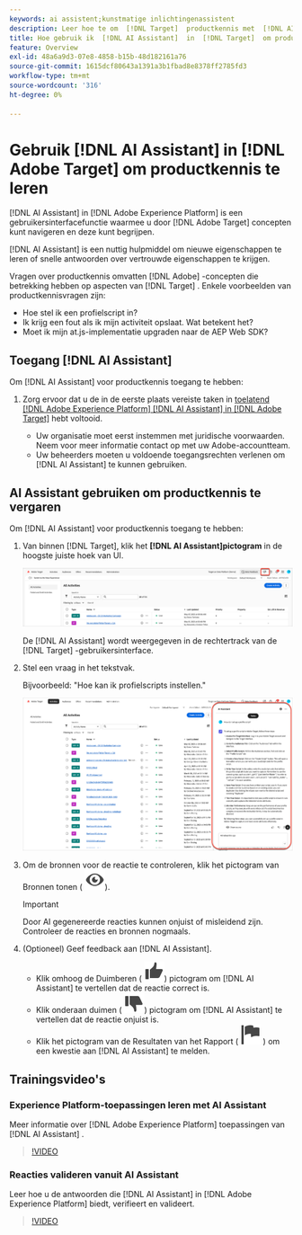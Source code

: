 ```yaml
---
keywords: ai assistent;kunstmatige inlichtingenassistent
description: Leer hoe te om  [!DNL Target]  productkennis met  [!DNL AI Assistant] te bereiken.
title: Hoe gebruik ik  [!DNL AI Assistant]  in  [!DNL Target]  om productkennis te bereiken?
feature: Overview
exl-id: 48a6a9d3-07e8-4858-b15b-48d182161a76
source-git-commit: 1615dcf80643a1391a3b1fbad8e8378ff2785fd3
workflow-type: tm+mt
source-wordcount: '316'
ht-degree: 0%

---
```


# Gebruik [!DNL AI Assistant] in [!DNL Adobe Target] om productkennis te leren

[!DNL AI Assistant] in [!DNL Adobe Experience Platform] is een gebruikersinterfacefunctie waarmee u door [!DNL Adobe Target] concepten kunt navigeren en deze kunt begrijpen.

[!DNL AI Assistant] is een nuttig hulpmiddel om nieuwe eigenschappen te leren of snelle antwoorden over vertrouwde eigenschappen te krijgen.

Vragen over productkennis omvatten [!DNL Adobe] -concepten die betrekking hebben op aspecten van [!DNL Target] . Enkele voorbeelden van productkennisvragen zijn:

* Hoe stel ik een profielscript in?
* Ik krijg een fout als ik mijn activiteit opslaat. Wat betekent het?
* Moet ik mijn at.js-implementatie upgraden naar de AEP Web SDK?

## Toegang [!DNL AI Assistant]

Om [!DNL AI Assistant] voor productkennis toegang te hebben:

1. Zorg ervoor dat u de in de eerste plaats vereiste taken in [ toelatend  [!DNL Adobe Experience Platform] [!DNL AI Assistant] in  [!DNL Adobe Target]](/help/main/c-intro/enabling-ai-assistant.md) hebt voltooid.

   * Uw organisatie moet eerst instemmen met juridische voorwaarden. Neem voor meer informatie contact op met uw Adobe-accountteam.
   * Uw beheerders moeten u voldoende toegangsrechten verlenen om [!DNL AI Assistant] te kunnen gebruiken.

## AI Assistant gebruiken om productkennis te vergaren

Om [!DNL AI Assistant] voor productkennis toegang te hebben:

1. Van binnen [!DNL Target], klik het **[!DNL AI Assistant]pictogram** in de hoogste juiste hoek van UI.

   ![ AI Hulp pictogram ](/help/main/c-intro/assets/ai-assistant-icon.png)

   De [!DNL AI Assistant] wordt weergegeven in de rechtertrack van de [!DNL Target] -gebruikersinterface.

1. Stel een vraag in het tekstvak.

   Bijvoorbeeld: &quot;Hoe kan ik profielscripts instellen.&quot;

   ![ AI Medewerker met antwoord ](/help/main/c-intro/assets/ai-assistant-answer.png)

1. Om de bronnen voor de reactie te controleren, klik het pictogram van Bronnen tonen ( ![ toon Bronnen ](/help/main/assets/icons/Visibility.svg)).

   >[!IMPORTANT]
   >
   >Door AI gegenereerde reacties kunnen onjuist of misleidend zijn. Controleer de reacties en bronnen nogmaals.

1. (Optioneel) Geef feedback aan [!DNL AI Assistant].

   * Klik omhoog de Duimberen ( ![ duimen omhoog pictogram ](/help/main/assets/icons/ThumbUp.svg)) pictogram om [!DNL AI Assistant] te vertellen dat de reactie correct is.
   * Klik onderaan duimen ( ![ duimen onderaan pictogram ](/help/main/assets/icons/ThumbDown.svg)) pictogram om [!DNL AI Assistant] te vertellen dat de reactie onjuist is.
   * Klik het pictogram van de Resultaten van het Rapport ( ![ pictogram van de Resultaten van het Rapport ](/help/main/assets/icons/Flag.svg) ) om een kwestie aan [!DNL AI Assistant] te melden.

## Trainingsvideo&#39;s

### Experience Platform-toepassingen leren met AI Assistant

Meer informatie over [!DNL Adobe Experience Platform] toepassingen van [!DNL AI Assistant] .

>[!VIDEO](https://video.tv.adobe.com/v/3441030/?learn=on&#x26;enablevpops&captions=dut)

### Reacties valideren vanuit AI Assistant

Leer hoe u de antwoorden die [!DNL AI Assistant] in [!DNL Adobe Experience Platform] biedt, verifieert en valideert.

>[!VIDEO](https://video.tv.adobe.com/v/3441745/?learn=on&#x26;enablevpops&captions=dut)
